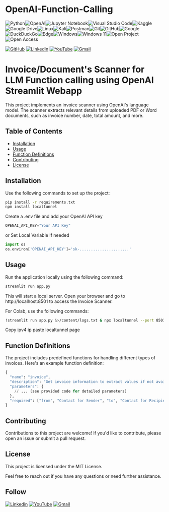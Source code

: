 # OpenAI-Function-Calling

![Python](https://img.shields.io/badge/python-3670A0?style=for-the-badge&logo=python&logoColor=ffdd54)![OpenAI](https://img.shields.io/badge/OpenAI-412991.svg?style=for-the-badge&logo=OpenAI&logoColor=white)![Jupyter Notebook](https://img.shields.io/badge/jupyter-%23FA0F00.svg?style=for-the-badge&logo=jupyter&logoColor=white)![Visual Studio Code](https://img.shields.io/badge/Visual%20Studio%20Code-0078d7.svg?style=for-the-badge&logo=visual-studio-code&logoColor=white)![Kaggle](https://img.shields.io/badge/Kaggle-035a7d?style=for-the-badge&logo=kaggle&logoColor=white)![Google Drive](https://img.shields.io/badge/Google%20Drive-4285F4?style=for-the-badge&logo=googledrive&logoColor=white)![Linux](https://img.shields.io/badge/Linux-FCC624?style=for-the-badge&logo=linux&logoColor=black)![Kali](https://img.shields.io/badge/Kali-268BEE?style=for-the-badge&logo=kalilinux&logoColor=white)![Postman](https://img.shields.io/badge/Postman-FF6C37?style=for-the-badge&logo=postman&logoColor=white)![Git](https://img.shields.io/badge/git-%23F05033.svg?style=for-the-badge&logo=git&logoColor=white)![GitHub](https://img.shields.io/badge/github-%23121011.svg?style=for-the-badge&logo=github&logoColor=white)![Google](https://img.shields.io/badge/google-4285F4?style=for-the-badge&logo=google&logoColor=white)![DuckDuckGo](https://img.shields.io/badge/DuckDuckGo-DE5833?style=for-the-badge&logo=DuckDuckGo&logoColor=white)![Edge](https://img.shields.io/badge/Microsoft%20Edge-0078D7.svg?style=for-the-badge&logo=Microsoft-Edge&logoColor=white)![Windows](https://img.shields.io/badge/Windows-0078D6?style=for-the-badge&logo=windows&logoColor=white)![Windows 11](https://img.shields.io/badge/Windows%2011-%230079d5.svg?style=for-the-badge&logo=Windows%2011&logoColor=white)![Open Project](https://img.shields.io/badge/OpenProject-0770B8.svg?style=for-the-badge&logo=OpenProject&logoColor=white)![Open Access](https://img.shields.io/badge/Open%20Access-F68212.svg?style=for-the-badge&logo=Open-Access&logoColor=white)

[![GitHub](https://img.shields.io/badge/GitHub-181717.svg?style=for-the-badge&logo=GitHub&logoColor=white)](https://github.com/karthikeyanrathinam/)
[![Linkedin](https://img.shields.io/badge/LinkedIn-0A66C2.svg?style=for-the-badge&logo=LinkedIn&logoColor=white)](https://www.linkedin.com/in/karthikeyan-rathinam/)
[![YouTube](https://img.shields.io/badge/YouTube-FF0000.svg?style=for-the-badge&logo=YouTube&logoColor=white)](https://www.youtube.com/@linkagethink)
[![Gmail](https://img.shields.io/badge/Gmail-EA4335.svg?style=for-the-badge&logo=Gmail&logoColor=white)](mailto:karthikeyanr1801@gmail.com)
# Invoice/Document's Scanner for LLM Function calling using OpenAI Streamlit Webapp

This project implements an invoice scanner using OpenAI's language model. The scanner extracts relevant details from uploaded PDF or Word documents, such as invoice number, date, total amount, and more.

## **Table of Contents**
- [Installation](#installation)
- [Usage](#usage)
- [Function Definitions](#function-definitions)
- [Contributing](#contributing)
- [License](#license)

## **Installation**

Use the following commands to set up the project:

```bash
pip install -r requirements.txt
npm install localtunnel
```


Create a .env file and add your OpenAI API key
```python
OPENAI_API_KEY="Your API Key"
```
or 
Set Local Variable If needed
```python
import os
os.environ['OPENAI_API_KEY']='sk-......................'
```

## **Usage**
Run the application locally using the following command:

```bash
streamlit run app.py
```

This will start a local server. Open your browser and go to http://localhost:8501 to access the Invoice Scanner.


For Colab, use the following commands:
```bash
!streamlit run app.py &>/content/logs.txt & npx localtunnel --port 8501 & curl ipv4.icanhazip.com
```
Copy ipv4 ip paste localtunnel page

## **Function Definitions**
The project includes predefined functions for handling different types of invoices. Here's an example function definition:

```python
{
  "name": "invoice",
  "description": "Get invoice information to extract values if not available value fill 'NA'",
  "parameters": {
    // ... (see provided code for detailed parameters)
  },
  "required": ["from", "Contact for Sender", "to", "Contact for Recipient", "invoice_number", "order_number", "invoice_date", "total", "invoice_payment", "invoice_status", "invoice_notes"]
}

```

## **Contributing**
Contributions to this project are welcome! If you'd like to contribute, please open an issue or submit a pull request.

## **License**
This project is licensed under the MIT License.

Feel free to reach out if you have any questions or need further assistance.

## **Follow**
[![Linkedin](https://img.shields.io/badge/LinkedIn-0A66C2.svg?style=for-the-badge&logo=LinkedIn&logoColor=white)](https://www.linkedin.com/in/karthikeyan-rathinam/)
[![YouTube](https://img.shields.io/badge/YouTube-FF0000.svg?style=for-the-badge&logo=YouTube&logoColor=white)](https://www.youtube.com/@linkagethink)
[![Gmail](https://img.shields.io/badge/Gmail-EA4335.svg?style=for-the-badge&logo=Gmail&logoColor=white)](mailto:karthikeyanr1801@gmail.com)

